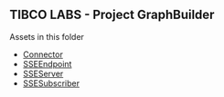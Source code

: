 ## TIBCO LABS - Project GraphBuilder
Assets in this folder

* [Connector](./connector/sse/)
* [SSEEndpoint](./activity/sseendpoint/)
* [SSEServer](./trigger/sseserver/)
* [SSESubscriber](./trigger/ssesub/)
